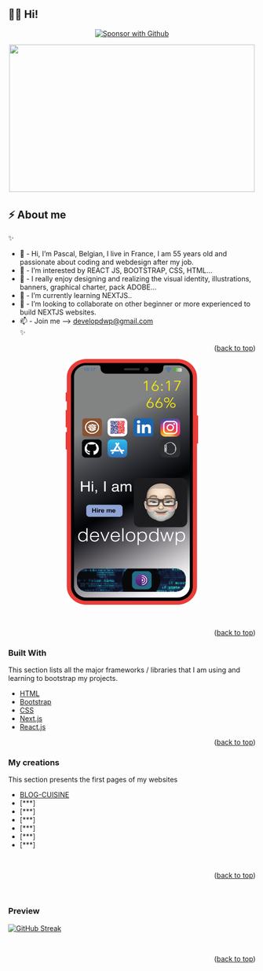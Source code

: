 ## 🙋‍♂️ Hi!

<p align="center">
  <a href="https://github.com/sponsors/developdwp"><img alt="Sponsor with Github" title="developdwp" src="https://img.shields.io/badge/-____________developdwp____________-red?style=for-the-badge&logo=github&logoColor=white"/></a>
</p>

<p align="center">
<img src="https://static.dribbble.com/users/730703/screenshots/6581243/avento.gif"width="500" height="300">
</p>

## ⚡ About me
✨ <br>
- 👋  - Hi, I’m Pascal, Belgian, I live in France, I am 55 years old and passionate about coding and webdesign after my job. <br>
- 👀  - I’m interested by REACT JS, BOOTSTRAP, CSS, HTML... <br>
- 🧡	- I really enjoy designing and realizing the visual identity, illustrations, banners, graphical charter, pack ADOBE...<br>
- 🌱  - I’m currently learning NEXTJS..<br>
- 💞️  - I’m looking to collaborate on other beginner or more experienced to build NEXTJS websites.<br>
- 📫  - Join me --> developdwp@gmail.com<br>
✨ <br>


<p align="right">(<a href="#top">back to top</a>)</p>

<p align="center">
<img src="https://github.com/developdwp/images/blob/main/iphoneGithub.png?raw=true"width="270" height="500">
</p>
<br>

<p align="right">(<a href="#top">back to top</a>)</p>

### Built With

This section lists all the major frameworks / libraries that I am using and learning to bootstrap my projects.

* [HTML](https://developer.mozilla.org/fr/docs/Web/HTML)
* [Bootstrap](https://getbootstrap.com)
* [CSS](https://www.w3schools.com/css/)
* [Next.js](https://nextjs.org/)
* [React.js](https://reactjs.org/)

<p align="right">(<a href="#top">back to top</a>)</p>


### My creations

This section presents the first pages of my websites

* [BLOG-CUISINE](https://developdwp.github.io/dwp_blogcuisine/)
* [***]
* [***]
* [***]
* [***]
* [***]
* [***]

<br>
<p align="right">(<a href="#top">back to top</a>)</p>
<br>

### Preview
[![GitHub Streak](http://github-readme-streak-stats.herokuapp.com?user=developdwp&theme=dark&date_format=M%20j%5B%2C%20Y%5D)](https://git.io/streak-stats)
<!--- --->

<br>
<p align="right">(<a href="#top">back to top</a>)</p>
<br>




